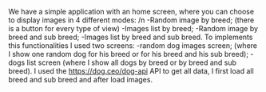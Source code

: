 We have a simple application with an home screen, where you can choose to display images in 4 different modes: /n
-Random image by breed; (there is a button for every type of view)
-Images list by breed;
-Random image by breed and sub breed;
-Images list by breed and sub breed.
To implements this functionalities I used two screens:
-random dog images screen; (where I show one random dog for his breed or for his breed and his sub breed);
-dogs list screen (where I show all dogs by breed or by breed and sub breed).
I used the https://dog.ceo/dog-api API to get all data, I first load all breed and sub breed and after load images.
